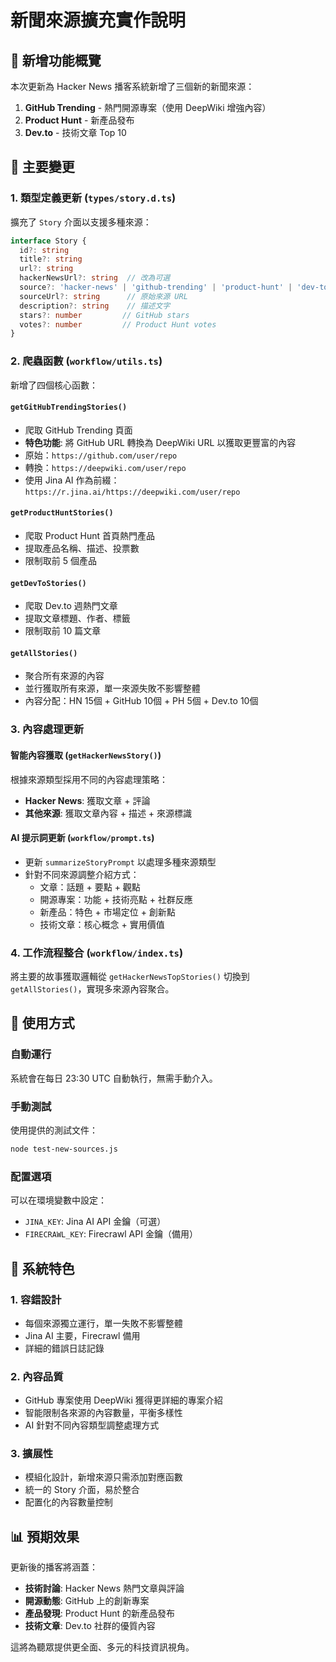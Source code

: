 # 新聞來源擴充實作說明

## 🎯 新增功能概覽

本次更新為 Hacker News 播客系統新增了三個新的新聞來源：

1. **GitHub Trending** - 熱門開源專案（使用 DeepWiki 增強內容）
2. **Product Hunt** - 新產品發布  
3. **Dev.to** - 技術文章 Top 10

## 📝 主要變更

### 1. 類型定義更新 (`types/story.d.ts`)

擴充了 `Story` 介面以支援多種來源：

```typescript
interface Story {
  id?: string
  title?: string
  url?: string
  hackerNewsUrl?: string  // 改為可選
  source?: 'hacker-news' | 'github-trending' | 'product-hunt' | 'dev-to'
  sourceUrl?: string      // 原始來源 URL
  description?: string    // 描述文字
  stars?: number         // GitHub stars
  votes?: number         // Product Hunt votes
}
```

### 2. 爬蟲函數 (`workflow/utils.ts`)

新增了四個核心函數：

#### `getGitHubTrendingStories()`
- 爬取 GitHub Trending 頁面
- **特色功能**: 將 GitHub URL 轉換為 DeepWiki URL 以獲取更豐富的內容
- 原始：`https://github.com/user/repo`
- 轉換：`https://deepwiki.com/user/repo`
- 使用 Jina AI 作為前綴：`https://r.jina.ai/https://deepwiki.com/user/repo`

#### `getProductHuntStories()`
- 爬取 Product Hunt 首頁熱門產品
- 提取產品名稱、描述、投票數
- 限制取前 5 個產品

#### `getDevToStories()`
- 爬取 Dev.to 週熱門文章
- 提取文章標題、作者、標籤
- 限制取前 10 篇文章

#### `getAllStories()`
- 聚合所有來源的內容
- 並行獲取所有來源，單一來源失敗不影響整體
- 內容分配：HN 15個 + GitHub 10個 + PH 5個 + Dev.to 10個

### 3. 內容處理更新

#### 智能內容獲取 (`getHackerNewsStory()`)
根據來源類型採用不同的內容處理策略：

- **Hacker News**: 獲取文章 + 評論
- **其他來源**: 獲取文章內容 + 描述 + 來源標識

#### AI 提示詞更新 (`workflow/prompt.ts`)
- 更新 `summarizeStoryPrompt` 以處理多種來源類型
- 針對不同來源調整介紹方式：
  - 文章：話題 + 要點 + 觀點
  - 開源專案：功能 + 技術亮點 + 社群反應
  - 新產品：特色 + 市場定位 + 創新點
  - 技術文章：核心概念 + 實用價值

### 4. 工作流程整合 (`workflow/index.ts`)

將主要的故事獲取邏輯從 `getHackerNewsTopStories()` 切換到 `getAllStories()`，實現多來源內容聚合。

## 🚀 使用方式

### 自動運行
系統會在每日 23:30 UTC 自動執行，無需手動介入。

### 手動測試
使用提供的測試文件：

```bash
node test-new-sources.js
```

### 配置選項
可以在環境變數中設定：
- `JINA_KEY`: Jina AI API 金鑰（可選）
- `FIRECRAWL_KEY`: Firecrawl API 金鑰（備用）

## 🔧 系統特色

### 1. 容錯設計
- 每個來源獨立運行，單一失敗不影響整體
- Jina AI 主要，Firecrawl 備用
- 詳細的錯誤日誌記錄

### 2. 內容品質
- GitHub 專案使用 DeepWiki 獲得更詳細的專案介紹
- 智能限制各來源的內容數量，平衡多樣性
- AI 針對不同內容類型調整處理方式

### 3. 擴展性
- 模組化設計，新增來源只需添加對應函數
- 統一的 Story 介面，易於整合
- 配置化的內容數量控制

## 📊 預期效果

更新後的播客將涵蓋：
- **技術討論**: Hacker News 熱門文章與評論
- **開源動態**: GitHub 上的創新專案  
- **產品發現**: Product Hunt 的新產品發布
- **技術文章**: Dev.to 社群的優質內容

這將為聽眾提供更全面、多元的科技資訊視角。